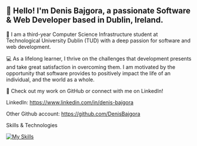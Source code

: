 ## 👋 Hello! I'm Denis Bajgora, a passionate Software & Web Developer based in Dublin, Ireland.

🏫 I am a third-year Computer Science Infrastructure student at Technological University Dublin (TUD) with a deep passion for software and web development. 

💻 As a lifelong learner, I thrive on the challenges that development presents and take great satisfaction in overcoming them. I am motivated by the opportunity that software provides to positively impact the life of an individual, and the world as a whole.

🧩 Check out my work on GitHub or connect with me on LinkedIn!

LinkedIn: https://www.linkedin.com/in/denis-bajgora

Other Github account: https://github.com/DenisBajgora

Skills & Technologies

[![My Skills](https://skillicons.dev/icons?i=,html,css,js,php,c,java,mysql,figma,git,github)](https://skillicons.dev)
